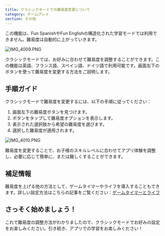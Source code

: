 ```yaml
---
title: クラシックモードでの難易度変更について
category: ゲームプレイ
section: その他
---
```

この機能は、Fun SpanishやFun Englishの構造化された学習モードでは利用できません。難易度は自動的に上がっていきます。


![IMG_4009.PNG](https://help.studycat.com/hc/article_attachments/35685764333977)


クラシックモードでは、お好みに合わせて難易度を調整することができます。この機能は英語、フランス語、スペイン語、ドイツ語で利用可能です。画面左下のボタンを使って難易度を変更する方法をご説明します。


## 手順ガイド


クラシックモードで難易度を変更するには、以下の手順に従ってください：


1. 画面左下の難易度ボタンを見つけます。
2. ボタンをタップして難易度オプションを表示します。
3. 表示された選択肢から希望の難易度を選びます。
4. 選択した難易度が適用されます。


![IMG_4010.PNG](https://help.studycat.com/hc/article_attachments/35685764338201)


難易度を変更することで、お子様のスキルレベルに合わせてアプリ体験を調整し、必要に応じて簡単に、または難しくすることができます。


## 補足情報


難易度を上げる他の方法として、ゲームタイマーやライフを導入することもできます。詳しい設定方法はこちらの記事をご覧ください：[ゲームタイマーとライフ](https://help.studycat.com/hc/en-us/articles/27187476326297)


## さっそく始めましょう！


これで難易度の調整方法がわかりましたので、クラシックモードでお好みの設定をお楽しみください。引き続き、アプリでの学習をお楽しみください！